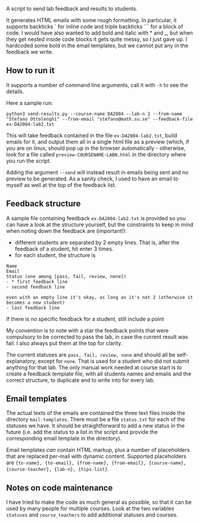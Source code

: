 A script to send lab feedback and results to students.

It generates HTML emails with some rough formatting. In particular, it supports backticks \` for inline code and triple backticks \`\`\` for a block of code. I would have also wanted to add bold and italic with \* and \_, but when they get nested inside code blocks it gets quite messy, so I just gave up. I hardcoded some bold in the email templates, but we cannot put any in the feedback we write.

## How to run it
It supports a number of command line arguments, call it with `-h` to see the details.

Here a sample run:

`python3 send-results.py --course-name DA2004 --lab-n 2 --from-name "Stefano Ottolenghi" --from-email "stefano@math.su.se" --feedback-file ex-DA2004-lab2.txt`

This will take feedback contained in the file `ex-DA2004-lab2.txt`, build emails for it, and output them all in a single html file as a preview (which, if you are on linux, should pop up in the browser automatically - otherwise, look for a file called `preview-COURSENAME-LABN.html` in the directory where you run the script.

Adding the argument `--send` will instead result in emails being sent and no preview to be generated. As a sanity check, I used to have an email to myself as well at the top of the feedback list.

## Feedback structure
A sample file containing feedback `ex-DA2004-lab2.txt` is provided so you can have a look at the structure yourself, but the constraints to keep in mind when noting down the feedback are (important!):

- different students are separated by 2 empty lines. That is, after the feedback of a student, hit enter 3 times.
- for each student, the structure is

```
Name
Email
Status (one among [pass, fail, review, none])
- * first feedback line
- second feedback line

even with an empty line it's okay, as long as it's not 2 (otherwise it becomes a new student)
- last feedback line
```

If there is no specific feedback for a student, still include a point

My convention is to note with a star the feedback points that were compulsory to be corrected to pass the lab, in case the current result was fail. I also always put them at the top for clarity.

The current statuses are `pass, fail, review, none` and should all be self-explanatory, except for `none`. That is used for a student who did not submit anything for that lab. The only manual work needed at course start is to create a feedback template file, with all students names and emails and the correct structure, to duplicate and to write into for every lab.

## Email templates
The actual texts of the emails are contained the three text files inside the directory `mail-templates`. There must be a file `status.txt` for each of the statuses we have. It should be straightforward to add a new status in the future (i.e. add the status to a list in the script and provide the corresponding email template in the directory).

Email templates _can_ contain HTML markup, plus a number of placeholders that are replaced per-mail with dynamic content. Supported placeholders are `{to-name}, {to-email}, {from-name}, {from-email}, {course-name}, {course-teacher}, {lab-n}, {tips-list}`.

## Notes on code maintenance
I have tried to make the code as much general as possible, so that it can be used by many people for multiple courses. Look at the two variables `statuses` and `course_teachers` to add additional statuses and courses.
